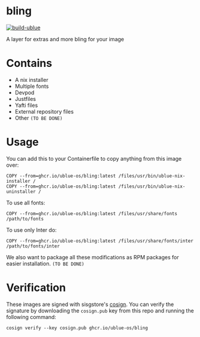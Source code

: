 # bling

[![build-ublue](https://github.com/ublue-os/bling/actions/workflows/build.yml/badge.svg)](https://github.com/ublue-os/bling/actions/workflows/build.yml)

A layer for extras and more bling for your image

# Contains

- A nix installer
- Multiple fonts
- Devpod
- Justfiles
- Yafti files
- External repository files
- Other `(TO BE DONE)`

# Usage

You can add this to your Containerfile to copy anything from this image over:

    COPY --from=ghcr.io/ublue-os/bling:latest /files/usr/bin/ublue-nix-installer /
    COPY --from=ghcr.io/ublue-os/bling:latest /files/usr/bin/ublue-nix-uninstaller /

To use all fonts:

    COPY --from=ghcr.io/ublue-os/bling:latest /files/usr/share/fonts /path/to/fonts

To use only Inter do:

    COPY --from=ghcr.io/ublue-os/bling:latest /files/usr/share/fonts/inter /path/to/fonts/inter

We also want to package all these modifications as RPM packages for easier installation. `(TO BE DONE)`

# Verification

These images are signed with sisgstore's [cosign](https://docs.sigstore.dev/cosign/overview/). You can verify the signature by downloading the `cosign.pub` key from this repo and running the following command:

    cosign verify --key cosign.pub ghcr.io/ublue-os/bling

